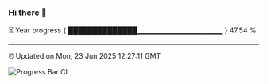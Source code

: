 ### Hi there 👋

⏳ Year progress { ██████████████▁▁▁▁▁▁▁▁▁▁▁▁▁▁▁▁ } 47.54 %

---

⏰ Updated on Mon, 23 Jun 2025 12:27:11 GMT

![Progress Bar CI](https://github.com/code-lakshay/GitHub-Actions-Demo/workflows/Progress%20Bar%20CI/badge.svg)
